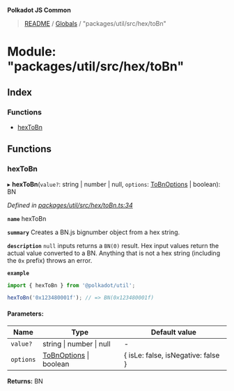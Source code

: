 **Polkadot JS Common**

> [README](../README.md) / [Globals](../globals.md) / "packages/util/src/hex/toBn"

# Module: "packages/util/src/hex/toBn"

## Index

### Functions

* [hexToBn](_packages_util_src_hex_tobn_.md#hextobn)

## Functions

### hexToBn

▸ **hexToBn**(`value?`: string \| number \| null, `options`: [ToBnOptions](../interfaces/_packages_util_src_types_.tobnoptions.md) \| boolean): BN

*Defined in [packages/util/src/hex/toBn.ts:34](https://github.com/polkadot-js/common/blob/13ae8665/packages/util/src/hex/toBn.ts#L34)*

**`name`** hexToBn

**`summary`** Creates a BN.js bignumber object from a hex string.

**`description`** 
`null` inputs returns a `BN(0)` result. Hex input values return the actual value converted to a BN. Anything that is not a hex string (including the `0x` prefix) throws an error.

**`example`** 
<BR>

```javascript
import { hexToBn } from '@polkadot/util';

hexToBn('0x123480001f'); // => BN(0x123480001f)
```

#### Parameters:

Name | Type | Default value |
------ | ------ | ------ |
`value?` | string \| number \| null | - |
`options` | [ToBnOptions](../interfaces/_packages_util_src_types_.tobnoptions.md) \| boolean | { isLe: false, isNegative: false } |

**Returns:** BN
